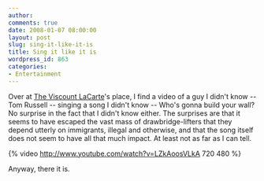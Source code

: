 ```yaml
---
author:
comments: true
date: 2008-01-07 08:00:00
layout: post
slug: sing-it-like-it-is
title: Sing it like it is
wordpress_id: 863
categories:
- Entertainment
---
```


Over at [The Viscount LaCarte](http://viscountlacarte.blogspot.com/)'s place, I find a video of a guy I didn't know -- Tom Russell -- singing a song I didn't know -- Who's gonna build your wall? No surprise in the fact that I didn't know either. The surprises are that it seems to have escaped the vast mass of drawbridge-lifters that they depend utterly on immigrants, illegal and otherwise, and that the song itself does not seem to have all that much impact. At least not as far as I can tell.

{% video http://www.youtube.com/watch?v=LZkAoosVLkA 720 480 %}

Anyway, there it is.

